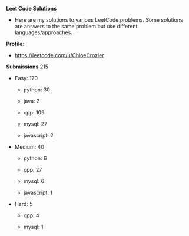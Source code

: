 **Leet Code Solutions**

- Here are my solutions to various LeetCode problems. Some solutions are answers to the same problem but use different languages/approaches.

**Profile:**

- https://leetcode.com/u/ChloeCrozier


**Submissions** 215
- Easy: 170

  -  python: 30

  -  java: 2

  -  cpp: 109

  -  mysql: 27

  -  javascript: 2


- Medium: 40

  -  python: 6

  -  cpp: 27

  -  mysql: 6

  -  javascript: 1


- Hard: 5

  -  cpp: 4

  -  mysql: 1